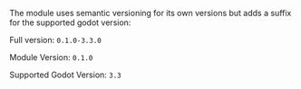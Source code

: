 The module uses semantic versioning for its own versions but adds a suffix for the supported godot version:

Full version: `0.1.0-3.3.0`

Module Version: `0.1.0`

Supported Godot Version: `3.3`
